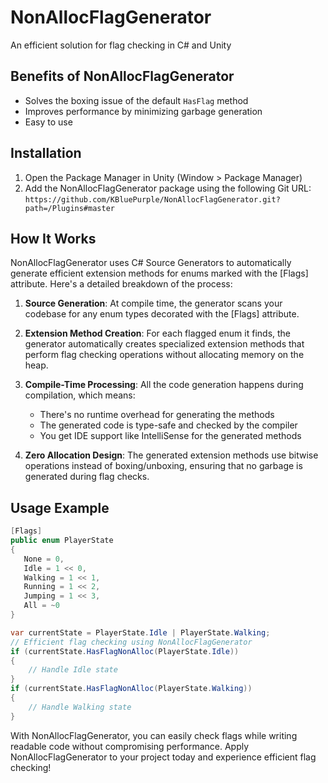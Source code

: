 # NonAllocFlagGenerator
An efficient solution for flag checking in C# and Unity

## Benefits of NonAllocFlagGenerator
- Solves the boxing issue of the default `HasFlag` method
- Improves performance by minimizing garbage generation
- Easy to use

## Installation
1. Open the Package Manager in Unity (Window > Package Manager)
2. Add the NonAllocFlagGenerator package using the following Git URL:  
  `https://github.com/KBluePurple/NonAllocFlagGenerator.git?path=/Plugins#master`

## How It Works
NonAllocFlagGenerator uses C# Source Generators to automatically generate efficient extension methods for enums marked with the [Flags] attribute. Here's a detailed breakdown of the process:

1. **Source Generation**: At compile time, the generator scans your codebase for any enum types decorated with the [Flags] attribute.

2. **Extension Method Creation**: For each flagged enum it finds, the generator automatically creates specialized extension methods that perform flag checking operations without allocating memory on the heap.

3. **Compile-Time Processing**: All the code generation happens during compilation, which means:
   - There's no runtime overhead for generating the methods
   - The generated code is type-safe and checked by the compiler
   - You get IDE support like IntelliSense for the generated methods

4. **Zero Allocation Design**: The generated extension methods use bitwise operations instead of boxing/unboxing, ensuring that no garbage is generated during flag checks.

## Usage Example
```cs
[Flags]
public enum PlayerState
{
   None = 0,
   Idle = 1 << 0,
   Walking = 1 << 1,
   Running = 1 << 2,
   Jumping = 1 << 3,
   All = ~0
}
```
```cs
var currentState = PlayerState.Idle | PlayerState.Walking;
// Efficient flag checking using NonAllocFlagGenerator
if (currentState.HasFlagNonAlloc(PlayerState.Idle))
{
    // Handle Idle state
}
if (currentState.HasFlagNonAlloc(PlayerState.Walking))
{
    // Handle Walking state
}
```

With NonAllocFlagGenerator, you can easily check flags while writing readable code without compromising performance.
Apply NonAllocFlagGenerator to your project today and experience efficient flag checking!
